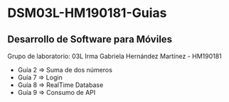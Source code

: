 # DSM03L-HM190181-Guias
## Desarrollo de Software para Móviles
Grupo de laboratorio: 03L
Irma Gabriela Hernández Martínez - HM190181
* Guía 2 => Suma de dos números
* Guía 7 => Login
* Guía 8 => RealTime Database
* Guía 9 => Consumo de API